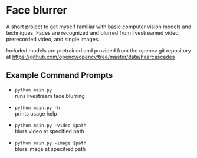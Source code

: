 # Face blurrer


A short project to get myself familiar with basic computer vision models and techniques. Faces are recognized and blurred from
livestreamed video, prerecorded video, and single images. 

Included models are pretrained and provided from the opencv git repository at https://github.com/opencv/opencv/tree/master/data/haarcascades



## Example Command Prompts

- `python main.py`                
    runs livestream face blurring

- `python main.py -h`             
    prints usage help

- `python main.py -video $path`   
    blurs video at specified path

- `python main.py -image $path`   
    blurs image at specified path
